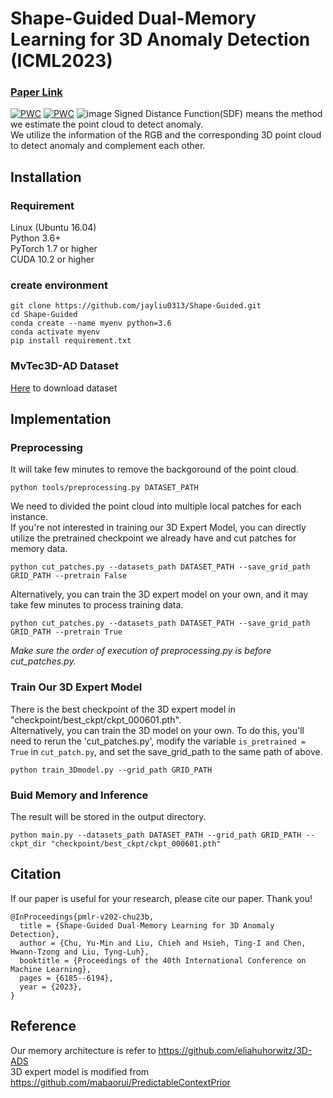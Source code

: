 # Shape-Guided Dual-Memory Learning for 3D Anomaly Detection (ICML2023)
### [Paper Link](https://openreview.net/pdf?id=IkSGn9fcPz)
[![PWC](https://img.shields.io/endpoint.svg?url=https://paperswithcode.com/badge/shape-guided-shape-guided-dual-memory/3d-anomaly-detection-and-segmentation-on)](https://paperswithcode.com/sota/3d-anomaly-detection-and-segmentation-on?p=shape-guided-shape-guided-dual-memory)
[![PWC](https://img.shields.io/endpoint.svg?url=https://paperswithcode.com/badge/shape-guided-shape-guided-dual-memory/rgb-3d-anomaly-detection-and-segmentation-on)](https://paperswithcode.com/sota/rgb-3d-anomaly-detection-and-segmentation-on?p=shape-guided-shape-guided-dual-memory)
![image](https://github.com/jayliu0313/Shape-Guided/blob/main/img/complementary_heatmap.png)
Signed Distance Function(SDF) means the method we estimate the point cloud to detect anomaly. <br/>
We utilize the information of the RGB and the corresponding 3D point cloud to detect anomaly and complement each other. <br/>
## Installation
### Requirement
Linux (Ubuntu 16.04)  
Python 3.6+  
PyTorch 1.7 or higher  
CUDA 10.2 or higher

### create environment
```
git clone https://github.com/jayliu0313/Shape-Guided.git
cd Shape-Guided
conda create --name myenv python=3.6
conda activate myenv
pip install requirement.txt
```

### MvTec3D-AD Dataset
[Here](https://www.mvtec.com/company/research/datasets/mvtec-3d-ad) to download dataset

## Implementation

### Preprocessing
It will take few minutes to remove the backgoround of the point cloud.
```
python tools/preprocessing.py DATASET_PATH
```
We need to divided the point cloud into multiple local patches for each instance.<br/>
If you're not interested in training our 3D Expert Model, you can directly utilize the pretrained checkpoint we already have and cut patches for memory data. 
```
python cut_patches.py --datasets_path DATASET_PATH --save_grid_path GRID_PATH --pretrain False
```
Alternatively, you can train the 3D expert model on your own, and it may take few minutes to process training data.
```
python cut_patches.py --datasets_path DATASET_PATH --save_grid_path GRID_PATH --pretrain True
```

*Make sure the order of execution of preprocessing.py is before cut_patches.py.* <br/>
### Train Our 3D Expert Model
There is the best checkpoint of the 3D expert model in "checkpoint/best_ckpt/ckpt_000601.pth".<br/>
Alternatively, you can train the 3D model on your own. To do this, you'll need to rerun the 'cut_patches.py', modify the variable ```is_pretrained = True``` in ```cut_patch.py```, and set the save_grid_path to the same path of above. <br/>
```
python train_3Dmodel.py --grid_path GRID_PATH
```

### Buid Memory and Inference
The result will be stored in the output directory.
```
python main.py --datasets_path DATASET_PATH --grid_path GRID_PATH --ckpt_dir "checkpoint/best_ckpt/ckpt_000601.pth"
```

## Citation
If our paper is useful for your research, please cite our paper. Thank you!
```
@InProceedings{pmlr-v202-chu23b,
  title = {Shape-Guided Dual-Memory Learning for 3D Anomaly Detection},
  author = {Chu, Yu-Min and Liu, Chieh and Hsieh, Ting-I and Chen, Hwann-Tzong and Liu, Tyng-Luh},
  booktitle = {Proceedings of the 40th International Conference on Machine Learning},
  pages = {6185--6194},
  year = {2023},
}
```

## Reference
Our memory architecture is refer to https://github.com/eliahuhorwitz/3D-ADS  
3D expert model is modified from https://github.com/mabaorui/PredictableContextPrior
